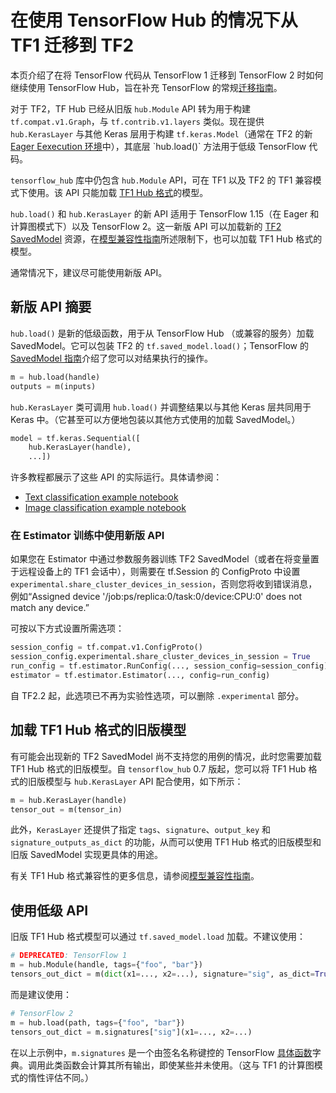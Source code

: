 <!--* freshness: { owner: 'maringeo' reviewed: '2022-07-11' } *-->

# 在使用 TensorFlow Hub 的情况下从 TF1 迁移到 TF2

本页介绍了在将 TensorFlow 代码从 TensorFlow 1 迁移到 TensorFlow 2 时如何继续使用 TensorFlow Hub，旨在补充 TensorFlow 的常规[迁移指南](https://www.tensorflow.org/guide/migrate)。

对于 TF2，TF Hub 已经从旧版 `hub.Module` API 转为用于构建 `tf.compat.v1.Graph`，与 `tf.contrib.v1.layers` 类似。现在提供 `hub.KerasLayer` 与其他 Keras 层用于构建 `tf.keras.Model`（通常在 TF2 的新 [Eager Eexecution 环境](https://www.tensorflow.org/guide/eager_)中），其底层 `hub.load()` 方法用于低级 TensorFlow 代码。

`tensorflow_hub` 库中仍包含 `hub.Module` API，可在 TF1 以及 TF2 的 TF1 兼容模式下使用。该 API 只能加载 [TF1 Hub 格式](tf1_hub_module.md)的模型。

`hub.load()` 和 `hub.KerasLayer` 的新 API 适用于 TensorFlow 1.15（在 Eager 和计算图模式下）以及 TensorFlow 2。这一新版 API 可以加载新的 [TF2 SavedModel](tf2_saved_model.md) 资源，在[模型兼容性指南](model_compatibility.md)所述限制下，也可以加载 TF1 Hub 格式的模型。

通常情况下，建议尽可能使用新版 API。

## 新版 API 摘要

`hub.load()` 是新的低级函数，用于从 TensorFlow Hub （或兼容的服务）加载 SavedModel。它可以包装 TF2 的 `tf.saved_model.load()`；TensorFlow 的 [SavedModel 指南](https://www.tensorflow.org/guide/saved_model)介绍了您可以对结果执行的操作。

```python
m = hub.load(handle)
outputs = m(inputs)
```

`hub.KerasLayer` 类可调用 `hub.load()` 并调整结果以与其他 Keras 层共同用于 Keras 中。（它甚至可以方便地包装以其他方式使用的加载 SavedModel。）

```python
model = tf.keras.Sequential([
    hub.KerasLayer(handle),
    ...])
```

许多教程都展示了这些 API 的实际运行。具体请参阅：

- [Text classification example notebook](https://github.com/tensorflow/hub/blob/master/examples/colab/tf2_text_classification.ipynb)
- [Image classification example notebook](https://github.com/tensorflow/hub/blob/master/examples/colab/tf2_image_retraining.ipynb)

### 在 Estimator 训练中使用新版 API

如果您在 Estimator 中通过参数服务器训练 TF2 SavedModel（或者在将变量置于远程设备上的 TF1 会话中），则需要在 tf.Session 的 ConfigProto 中设置 `experimental.share_cluster_devices_in_session`，否则您将收到错误消息，例如“Assigned device '/job:ps/replica:0/task:0/device:CPU:0' does not match any device.”

可按以下方式设置所需选项：

```python
session_config = tf.compat.v1.ConfigProto()
session_config.experimental.share_cluster_devices_in_session = True
run_config = tf.estimator.RunConfig(..., session_config=session_config)
estimator = tf.estimator.Estimator(..., config=run_config)
```

自 TF2.2 起，此选项已不再为实验性选项，可以删除 `.experimental` 部分。

## 加载 TF1 Hub 格式的旧版模型

有可能会出现新的 TF2 SavedModel 尚不支持您的用例的情况，此时您需要加载 TF1 Hub 格式的旧版模型。自 `tensorflow_hub` 0.7 版起，您可以将 TF1 Hub 格式的旧版模型与 `hub.KerasLayer` API 配合使用，如下所示：

```python
m = hub.KerasLayer(handle)
tensor_out = m(tensor_in)
```

此外，`KerasLayer` 还提供了指定 `tags`、`signature`、`output_key` 和 `signature_outputs_as_dict` 的功能，从而可以使用 TF1 Hub 格式的旧版模型和旧版 SavedModel 实现更具体的用途。

有关 TF1 Hub 格式兼容性的更多信息，请参阅[模型兼容性指南](model_compatibility.md)。

## 使用低级 API

旧版 TF1 Hub 格式模型可以通过 `tf.saved_model.load` 加载。不建议使用：

```python
# DEPRECATED: TensorFlow 1
m = hub.Module(handle, tags={"foo", "bar"})
tensors_out_dict = m(dict(x1=..., x2=...), signature="sig", as_dict=True)
```

而是建议使用：

```python
# TensorFlow 2
m = hub.load(path, tags={"foo", "bar"})
tensors_out_dict = m.signatures["sig"](x1=..., x2=...)
```

在以上示例中，`m.signatures` 是一个由签名名称键控的 TensorFlow [具体函数](https://www.tensorflow.org/tutorials/customization/performance#tracing)字典。调用此类函数会计算其所有输出，即使某些并未使用。（这与 TF1 的计算图模式的惰性评估不同。）
